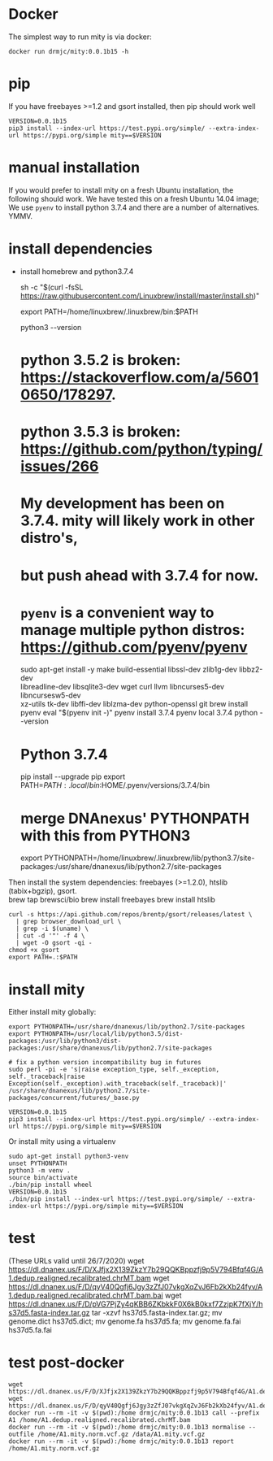 # Docker
The simplest way to run mity is via docker:

    docker run drmjc/mity:0.0.1b15 -h

# pip
If you have freebayes >=1.2 and gsort installed, then pip should work well

    VERSION=0.0.1b15
    pip3 install --index-url https://test.pypi.org/simple/ --extra-index-url https://pypi.org/simple mity==$VERSION

# manual installation 
If you would prefer to install mity on a fresh Ubuntu installation, the following should work.
We have tested this on a fresh Ubuntu 14.04 image; We use `pyenv` to install python 3.7.4 and there
are a number of alternatives. YMMV.

# install dependencies 
* install homebrew and python3.7.4


    sh -c "$(curl -fsSL https://raw.githubusercontent.com/Linuxbrew/install/master/install.sh)"
    
    export PATH=/home/linuxbrew/.linuxbrew/bin:$PATH
    
    python3 --version
    # python 3.5.2 is broken: https://stackoverflow.com/a/56010650/178297. 
    # python 3.5.3 is broken: https://github.com/python/typing/issues/266 
    # My development has been on 3.7.4. mity will likely work in other distro's, 
    # but push ahead with 3.7.4 for now.
    # `pyenv` is a convenient way to manage multiple python distros: https://github.com/pyenv/pyenv
    sudo apt-get install -y make build-essential libssl-dev zlib1g-dev libbz2-dev \
      libreadline-dev libsqlite3-dev wget curl llvm libncurses5-dev libncursesw5-dev \
      xz-utils tk-dev libffi-dev liblzma-dev python-openssl git
    brew install pyenv
    eval "$(pyenv init -)"
    pyenv install 3.7.4
    pyenv local 3.7.4
    python --version
    # Python 3.7.4
    pip install --upgrade pip
    export PATH=$PATH:.local/bin:$HOME/.pyenv/versions/3.7.4/bin
    # merge DNAnexus' PYTHONPATH with this from PYTHON3
    export PYTHONPATH=/home/linuxbrew/.linuxbrew/lib/python3.7/site-packages:/usr/share/dnanexus/lib/python2.7/site-packages


Then install the system dependencies: freebayes (>=1.2.0), htslib (tabix+bgzip), gsort.        
    brew tap brewsci/bio
    brew install freebayes
    brew install htslib
    
    curl -s https://api.github.com/repos/brentp/gsort/releases/latest \
      | grep browser_download_url \
      | grep -i $(uname) \
      | cut -d '"' -f 4 \
      | wget -O gsort -qi -
    chmod +x gsort
    export PATH=.:$PATH

# install mity

Either install mity globally:

    export PYTHONPATH=/usr/share/dnanexus/lib/python2.7/site-packages
    export PYTHONPATH=/usr/local/lib/python3.5/dist-packages:/usr/lib/python3/dist-packages:/usr/share/dnanexus/lib/python2.7/site-packages
    
    # fix a python version incompatibility bug in futures
    sudo perl -pi -e 's|raise exception_type, self._exception, self._traceback|raise Exception(self._exception).with_traceback(self._traceback)|' /usr/share/dnanexus/lib/python2.7/site-packages/concurrent/futures/_base.py
    
    VERSION=0.0.1b15
    pip3 install --index-url https://test.pypi.org/simple/ --extra-index-url https://pypi.org/simple mity==$VERSION
    
Or install mity using a virtualenv

    sudo apt-get install python3-venv
    unset PYTHONPATH
    python3 -m venv .
    source bin/activate
    ./bin/pip install wheel
    VERSION=0.0.1b15
    ./bin/pip install --index-url https://test.pypi.org/simple/ --extra-index-url https://pypi.org/simple mity==$VERSION

# test
(These URLs valid until 26/7/2020)
    wget https://dl.dnanex.us/F/D/XJfjx2X139ZkzY7b29QQKBppzfj9p5V794Bfqf4G/A1.dedup.realigned.recalibrated.chrMT.bam
    wget https://dl.dnanex.us/F/D/qyV40Qgfj6Jgy3zZfJ07vkgXqZvJ6Fb2kXb24fyv/A1.dedup.realigned.recalibrated.chrMT.bam.bai
    wget https://dl.dnanex.us/F/D/pVG7PjZy4qKBB6ZKbkkF0X6kB0kxf7ZzjpK7fXjY/hs37d5.fasta-index.tar.gz
    tar -xzvf hs37d5.fasta-index.tar.gz; mv genome.dict hs37d5.dict; mv genome.fa hs37d5.fa; mv genome.fa.fai hs37d5.fa.fai

# test post-docker

    wget https://dl.dnanex.us/F/D/XJfjx2X139ZkzY7b29QQKBppzfj9p5V794Bfqf4G/A1.dedup.realigned.recalibrated.chrMT.bam
    wget https://dl.dnanex.us/F/D/qyV40Qgfj6Jgy3zZfJ07vkgXqZvJ6Fb2kXb24fyv/A1.dedup.realigned.recalibrated.chrMT.bam.bai
    docker run --rm -it -v $(pwd):/home drmjc/mity:0.0.1b13 call --prefix A1 /home/A1.dedup.realigned.recalibrated.chrMT.bam
    docker run --rm -it -v $(pwd):/home drmjc/mity:0.0.1b13 normalise --outfile /home/A1.mity.norm.vcf.gz /data/A1.mity.vcf.gz
    docker run --rm -it -v $(pwd):/home drmjc/mity:0.0.1b13 report /home/A1.mity.norm.vcf.gz
